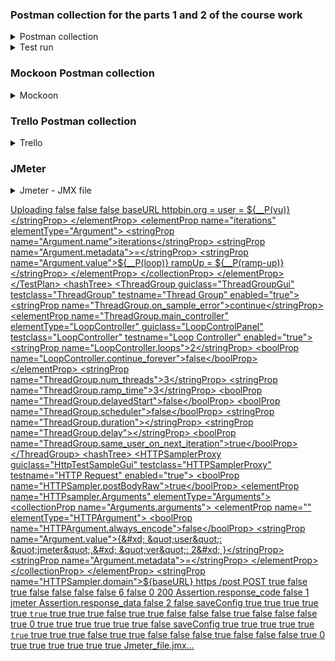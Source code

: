 ### **Postman collection for the parts 1 and 2 of the course work**

<details>
<summary> Postman collection</summary> 
 
 [Курсовая Работа 2.postman_collection.json](https://github.com/AlexDor001/Portfolio_Alexander/files/13208636/2.postman_collection.json)   
 
  </details>

  <details>
<summary> Test run</summary> 
    
  [Курсовая Работа 2.postman_test_run.json](https://github.com/AlexDor001/Portfolio_Alexander/files/13208634/2.postman_test_run.json)

  </details>


### **Mockoon Postman collection**

  <details>
<summary> Mockoon</summary> 
    
[Mockoon.postman_collection.json](https://github.com/AlexDor001/Portfolio_Alexander/files/13218065/Mockoon.postman_collection.json)

  </details> 


### **Trello Postman collection**

  <details>
<summary> Trello </summary> 
    
[Trello.postman_collection.json](https://github.com/AlexDor001/Portfolio_Alexander/files/13218127/Trello.postman_collection.json)

  </details> 

### **JMeter**

  <details>
<summary> Jmeter - JMX file </summary> 
    


  </details> 



[Uploading<?xml version="1.0" encoding="UTF-8"?>
<jmeterTestPlan version="1.2" properties="5.0" jmeter="5.6.2">
  <hashTree>
    <TestPlan guiclass="TestPlanGui" testclass="TestPlan" testname="HomeWork" enabled="true">
      <boolProp name="TestPlan.functional_mode">false</boolProp>
      <boolProp name="TestPlan.tearDown_on_shutdown">false</boolProp>
      <boolProp name="TestPlan.serialize_threadgroups">false</boolProp>
      <elementProp name="TestPlan.user_defined_variables" elementType="Arguments" guiclass="ArgumentsPanel" testclass="Arguments" testname="User Defined Variables" enabled="true">
        <collectionProp name="Arguments.arguments">
          <elementProp name="baseURL" elementType="Argument">
            <stringProp name="Argument.name">baseURL</stringProp>
            <stringProp name="Argument.value">httpbin.org</stringProp>
            <stringProp name="Argument.metadata">=</stringProp>
          </elementProp>
          <elementProp name="user" elementType="Argument">
            <stringProp name="Argument.name">user</stringProp>
            <stringProp name="Argument.metadata">=</stringProp>
            <stringProp name="Argument.value">${__P(vu)}</stringProp>
          </elementProp>
          <elementProp name="iterations" elementType="Argument">
            <stringProp name="Argument.name">iterations</stringProp>
            <stringProp name="Argument.metadata">=</stringProp>
            <stringProp name="Argument.value">${__P(loop)}</stringProp>
          </elementProp>
          <elementProp name="rampUp" elementType="Argument">
            <stringProp name="Argument.name">rampUp</stringProp>
            <stringProp name="Argument.metadata">=</stringProp>
            <stringProp name="Argument.value">${__P(ramp-up)}</stringProp>
          </elementProp>
        </collectionProp>
      </elementProp>
    </TestPlan>
    <hashTree>
      <ThreadGroup guiclass="ThreadGroupGui" testclass="ThreadGroup" testname="Thread Group" enabled="true">
        <stringProp name="ThreadGroup.on_sample_error">continue</stringProp>
        <elementProp name="ThreadGroup.main_controller" elementType="LoopController" guiclass="LoopControlPanel" testclass="LoopController" testname="Loop Controller" enabled="true">
          <stringProp name="LoopController.loops">2</stringProp>
          <boolProp name="LoopController.continue_forever">false</boolProp>
        </elementProp>
        <stringProp name="ThreadGroup.num_threads">3</stringProp>
        <stringProp name="ThreadGroup.ramp_time">3</stringProp>
        <boolProp name="ThreadGroup.delayedStart">false</boolProp>
        <boolProp name="ThreadGroup.scheduler">false</boolProp>
        <stringProp name="ThreadGroup.duration"></stringProp>
        <stringProp name="ThreadGroup.delay"></stringProp>
        <boolProp name="ThreadGroup.same_user_on_next_iteration">true</boolProp>
      </ThreadGroup>
      <hashTree>
        <HTTPSamplerProxy guiclass="HttpTestSampleGui" testclass="HTTPSamplerProxy" testname="HTTP Request" enabled="true">
          <boolProp name="HTTPSampler.postBodyRaw">true</boolProp>
          <elementProp name="HTTPsampler.Arguments" elementType="Arguments">
            <collectionProp name="Arguments.arguments">
              <elementProp name="" elementType="HTTPArgument">
                <boolProp name="HTTPArgument.always_encode">false</boolProp>
                <stringProp name="Argument.value">{&#xd;
&quot;user&quot;: &quot;jmeter&quot;,&#xd;
&quot;ver&quot;: 2&#xd;
	}</stringProp>
                <stringProp name="Argument.metadata">=</stringProp>
              </elementProp>
            </collectionProp>
          </elementProp>
          <stringProp name="HTTPSampler.domain">${baseURL}</stringProp>
          <stringProp name="HTTPSampler.protocol">https</stringProp>
          <stringProp name="HTTPSampler.path">/post</stringProp>
          <stringProp name="HTTPSampler.method">POST</stringProp>
          <boolProp name="HTTPSampler.follow_redirects">true</boolProp>
          <boolProp name="HTTPSampler.auto_redirects">false</boolProp>
          <boolProp name="HTTPSampler.use_keepalive">true</boolProp>
          <boolProp name="HTTPSampler.DO_MULTIPART_POST">false</boolProp>
          <boolProp name="HTTPSampler.BROWSER_COMPATIBLE_MULTIPART">false</boolProp>
          <boolProp name="HTTPSampler.image_parser">false</boolProp>
          <boolProp name="HTTPSampler.concurrentDwn">false</boolProp>
          <stringProp name="HTTPSampler.concurrentPool">6</stringProp>
          <boolProp name="HTTPSampler.md5">false</boolProp>
          <intProp name="HTTPSampler.ipSourceType">0</intProp>
        </HTTPSamplerProxy>
        <hashTree/>
        <ResponseAssertion guiclass="AssertionGui" testclass="ResponseAssertion" testname="Code 200" enabled="true">
          <collectionProp name="Asserion.test_strings">
            <stringProp name="49586">200</stringProp>
          </collectionProp>
          <stringProp name="Assertion.custom_message"></stringProp>
          <stringProp name="Assertion.test_field">Assertion.response_code</stringProp>
          <boolProp name="Assertion.assume_success">false</boolProp>
          <intProp name="Assertion.test_type">1</intProp>
        </ResponseAssertion>
        <hashTree/>
        <ResponseAssertion guiclass="AssertionGui" testclass="ResponseAssertion" testname="user" enabled="true">
          <collectionProp name="Asserion.test_strings">
            <stringProp name="-1156489889">jmeter</stringProp>
          </collectionProp>
          <stringProp name="Assertion.custom_message"></stringProp>
          <stringProp name="Assertion.test_field">Assertion.response_data</stringProp>
          <boolProp name="Assertion.assume_success">false</boolProp>
          <intProp name="Assertion.test_type">2</intProp>
        </ResponseAssertion>
        <hashTree/>
        <ResultCollector guiclass="ViewResultsFullVisualizer" testclass="ResultCollector" testname="View Results Tree" enabled="true">
          <boolProp name="ResultCollector.error_logging">false</boolProp>
          <objProp>
            <name>saveConfig</name>
            <value class="SampleSaveConfiguration">
              <time>true</time>
              <latency>true</latency>
              <timestamp>true</timestamp>
              <success>true</success>
              <label>true</label>
              <code>true</code>
              <message>true</message>
              <threadName>true</threadName>
              <dataType>true</dataType>
              <encoding>false</encoding>
              <assertions>true</assertions>
              <subresults>true</subresults>
              <responseData>false</responseData>
              <samplerData>false</samplerData>
              <xml>false</xml>
              <fieldNames>true</fieldNames>
              <responseHeaders>false</responseHeaders>
              <requestHeaders>false</requestHeaders>
              <responseDataOnError>false</responseDataOnError>
              <saveAssertionResultsFailureMessage>true</saveAssertionResultsFailureMessage>
              <assertionsResultsToSave>0</assertionsResultsToSave>
              <bytes>true</bytes>
              <sentBytes>true</sentBytes>
              <url>true</url>
              <threadCounts>true</threadCounts>
              <idleTime>true</idleTime>
              <connectTime>true</connectTime>
            </value>
          </objProp>
          <stringProp name="filename"></stringProp>
        </ResultCollector>
        <hashTree/>
        <ResultCollector guiclass="SummaryReport" testclass="ResultCollector" testname="Summary Report" enabled="true">
          <boolProp name="ResultCollector.error_logging">false</boolProp>
          <objProp>
            <name>saveConfig</name>
            <value class="SampleSaveConfiguration">
              <time>true</time>
              <latency>true</latency>
              <timestamp>true</timestamp>
              <success>true</success>
              <label>true</label>
              <code>true</code>
              <message>true</message>
              <threadName>true</threadName>
              <dataType>true</dataType>
              <encoding>false</encoding>
              <assertions>true</assertions>
              <subresults>true</subresults>
              <responseData>false</responseData>
              <samplerData>false</samplerData>
              <xml>false</xml>
              <fieldNames>true</fieldNames>
              <responseHeaders>false</responseHeaders>
              <requestHeaders>false</requestHeaders>
              <responseDataOnError>false</responseDataOnError>
              <saveAssertionResultsFailureMessage>true</saveAssertionResultsFailureMessage>
              <assertionsResultsToSave>0</assertionsResultsToSave>
              <bytes>true</bytes>
              <sentBytes>true</sentBytes>
              <url>true</url>
              <threadCounts>true</threadCounts>
              <idleTime>true</idleTime>
              <connectTime>true</connectTime>
            </value>
          </objProp>
          <stringProp name="filename"></stringProp>
        </ResultCollector>
        <hashTree/>
      </hashTree>
    </hashTree>
  </hashTree>
</jmeterTestPlan>
 Jmeter_file.jmx…]()

  

